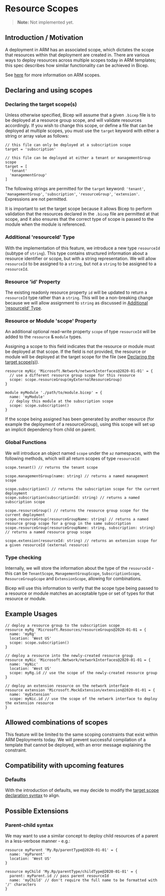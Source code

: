 # Resource Scopes
> **Note:** Not implemented yet.

## Introduction / Motivation
A deployment in ARM has an associated scope, which dictates the scope that resources within that deployment are created in. There are various ways to deploy resources across multiple scopes today in ARM templates; this spec describes how similar functionality can be achieved in Bicep.

See [here][arm-scopes] for more information on ARM scopes.

## Declaring and using scopes

### Declaring the target scope(s)
Unless otherwise specified, Bicep will assume that a given `.bicep` file is to be deployed at a resource group scope, and will validate resources accordingly. If you wish to change this scope, or define a file that can be deployed at multiple scopes, you must use the `target` keyword with either a string or array value as follows:

```bicep
// this file can only be deployed at a subscription scope
target = 'subscription'
```

```bicep
// this file can be deployed at either a tenant or managementGroup scope
target = [
  'tenant'
  'managementGroup'
]
```

The following strings are permitted for the `target` keyword: `'tenant'`, `'managementGroup'`, `'subscription'`, `'resourceGroup'`, `'extension'`. Expressions are not permitted.

It is important to set the target scope because it allows Bicep to perform validation that the resources declared in the `.bicep` file are permitted at that scope, and it also ensures that the correct type of scope is passed to the module when the module is referenced.

### Additional 'resourceId' Type
With the implementation of this feature, we introduce a new type `resourceId` (subtype of `string`). This type contains structured information about a resource identifier or scope, but with a string representation. We will allow `resourceId` to be assigned to a `string`, but not a `string` to be assigned to a `resourceId`.

### Resource 'id' Property
The existing readonly resource property `id` will be updated to return a `resourceId` type rather than a `string`. This will be a non-breaking change because we will allow assignment to `string` as discussed in [Additional 'resourceId' Type](#additional-resourceid-type).

### Resource or Module 'scope' Property
An additional optional read-write property `scope` of type `resourceId` will be added to the `resource` & `module` types.

Assigning a scope to this field indicates that the resource or module must be deployed at that scope. If the field is not provided, the resource or module will be deployed at the target scope for the file (see [Declaring the target scope(s)](#declaring-the-target-scopes)).

```bicep
resource myNic 'Microsoft.Network/networkInterfaces@2020-01-01' = {
  // use a different resource group scope for this resource
  scope: scope.resourceGroup(myExternalResourceGroup)
}

module myModule './path/to/module.bicep' = {
  name: 'myModule'
  // deploy this module at the subscription scope
  scope: scope.subscription()
}
```

If the scope being assigned has been generated by another resource (for example the deployment of a resourceGroup), using this scope will set up an implicit dependency from child on parent.

### Global Functions
We will introduce an object named `scope` under the `az` namespaces, with the following methods, which will all return scopes of type `resourceId`:

```bicep
scope.tenant() // returns the tenant scope
  
scope.managementGroup(name: string) // returns a named management scope

scope.subscription() // returns the subscription scope for the current deployment
scope.subscription(subscriptionId: string) // returns a named subscription scope

scope.resourceGroup() // returns the resource group scope for the current deployment
scope.resourceGroup(resourceGroupName: string) // returns a named resource group scope for a group in the same subscription
scope.resourceGroup(resourceGroupName: string, subscription: string)  // returns a named resource group scope

scope.extension(resourceId: string) // returns an extension scope for a given resourceId (external resource)
```

### Type checking
Internally, we will store the information about the type of the `resourceId` - this can be `TenantScope`, `ManagementGroupScope`, `SubscriptionScope`, `ResourceGroupScope` and `ExtensionScope`, allowing for combinations.

Bicep will use this information to verify that the scope type being passed to a resource or module matches an acceptable type or set of types for that resource or module.

## Example Usages
```bicep
// deploy a resource group to the subscription scope
resource myRg 'Microsoft.Resources/resourceGroups@2020-01-01 = {
  name: 'myRg'
  location: 'West US'
  scope: scope.subscription()
}

// deploy a resource into the newly-created resource group
resource myNic 'Microsoft.Network/networkInterfaces@2020-01-01 = {
  name: 'myNic'
  location: 'West US'
  scope: myRg.id // use the scope of the newly-created resource group
}

// deploy an extension resource on the network interface
resource extension 'Microsoft.MockExtension/extension@2020-01-01 = {
  name: 'myExtension'
  scope: myNic.id // use the scope of the network interface to deploy the extension resource
}
```

## Allowed combinations of scopes
This feature will be limited to the same scoping constraints that exist within ARM Deployments today. We will prevent successful compilation of a template that cannot be deployed, with an error message explaining the constraint.

## Compatibility with upcoming features

### Defaults
With the introduction of defaults, we may decide to modify the [target scope declaration syntax](#declaring-the-target-scopes) to align.

[arm-scopes]: https://docs.microsoft.com/en-us/azure/azure-resource-manager/management/overview#understand-scope

## Possible Extensions

### Parent-child syntax
We may want to use a similar concept to deploy child resources of a parent in a less-verbose manner - e.g.:
```bicep
resource myParent 'My.Rp/parentType@2020-01-01' = {
  name: 'myParent'
  location: 'West US'
}

resource myChild 'My.Rp/parentType/childType@2020-01-01' = {
  parent: myParent.id // pass parent resourceId
  name: 'myChild' // don't require the full name to be formatted with '/' characters
}
```